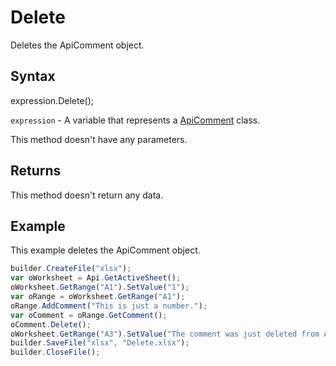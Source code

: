 # Delete

Deletes the ApiComment object.

## Syntax

expression.Delete();

`expression` - A variable that represents a [ApiComment](../ApiComment.md) class.

This method doesn't have any parameters.

## Returns

This method doesn't return any data.

## Example

This example deletes the ApiComment object.

```javascript
builder.CreateFile("xlsx");
var oWorksheet = Api.GetActiveSheet();
oWorksheet.GetRange("A1").SetValue("1");
var oRange = oWorksheet.GetRange("A1");
oRange.AddComment("This is just a number.");
var oComment = oRange.GetComment();
oComment.Delete();
oWorksheet.GetRange("A3").SetValue("The comment was just deleted from A1.");
builder.SaveFile("xlsx", "Delete.xlsx");
builder.CloseFile();
```